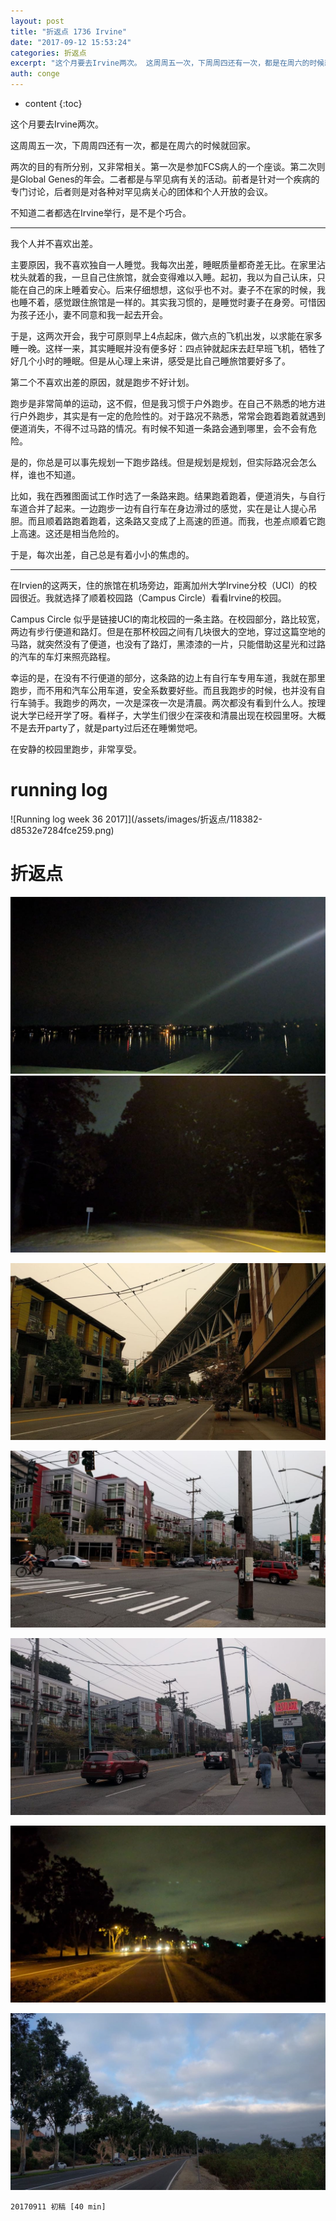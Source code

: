 ```yaml
---
layout: post
title: "折返点 1736 Irvine"
date: "2017-09-12 15:53:24"
categories: 折返点
excerpt: "这个月要去Irvine两次。 这周周五一次，下周周四还有一次，都是在周六的时候就回家。 两次的目的有所分别，又非常相关。第一次是参加FCS病人的..."
auth: conge
---
```

* content
{:toc}

这个月要去Irvine两次。

这周周五一次，下周周四还有一次，都是在周六的时候就回家。

两次的目的有所分别，又非常相关。第一次是参加FCS病人的一个座谈。第二次则是Global Genes的年会。二者都是与罕见病有关的活动。前者是针对一个疾病的专门讨论，后者则是对各种对罕见病关心的团体和个人开放的会议。

不知道二者都选在Irvine举行，是不是个巧合。

-----

我个人并不喜欢出差。

主要原因，我不喜欢独自一人睡觉。我每次出差，睡眠质量都奇差无比。在家里沾枕头就着的我，一旦自己住旅馆，就会变得难以入睡。起初，我以为自己认床，只能在自己的床上睡着安心。后来仔细想想，这似乎也不对。妻子不在家的时候，我也睡不着，感觉跟住旅馆是一样的。其实我习惯的，是睡觉时妻子在身旁。可惜因为孩子还小，妻不同意和我一起去开会。

于是，这两次开会，我宁可原则早上4点起床，做六点的飞机出发，以求能在家多睡一晚。这样一来，其实睡眠并没有便多好：四点钟就起床去赶早班飞机，牺牲了好几个小时的睡眠。但是从心理上来讲，感受是比自己睡旅馆要好多了。

第二个不喜欢出差的原因，就是跑步不好计划。

跑步是非常简单的运动，这不假，但是我习惯于户外跑步。在自己不熟悉的地方进行户外跑步，其实是有一定的危险性的。对于路况不熟悉，常常会跑着跑着就遇到便道消失，不得不过马路的情况。有时候不知道一条路会通到哪里，会不会有危险。

是的，你总是可以事先规划一下跑步路线。但是规划是规划，但实际路况会怎么样，谁也不知道。

比如，我在西雅图面试工作时选了一条路来跑。结果跑着跑着，便道消失，与自行车道合并了起来。一边跑步一边有自行车在身边滑过的感觉，实在是让人提心吊胆。而且顺着路跑着跑着，这条路又变成了上高速的匝道。而我，也差点顺着它跑上高速。这还是相当危险的。

于是，每次出差，自己总是有着小小的焦虑的。

-----

在Irvien的这两天，住的旅馆在机场旁边，距离加州大学Irvine分校（UCI）的校园很近。我就选择了顺着校园路（Campus Circle）看看Irvine的校园。

Campus Circle 似乎是链接UCI的南北校园的一条主路。在校园部分，路比较宽，两边有步行便道和路灯。但是在那杯校园之间有几块很大的空地，穿过这篇空地的马路，就突然没有了便道，也没有了路灯，黑漆漆的一片，只能借助这星光和过路的汽车的车灯来照亮路程。

幸运的是，在没有不行便道的部分，这条路的边上有自行车专用车道，我就在那里跑步，而不用和汽车公用车道，安全系数要好些。而且我跑步的时候，也并没有自行车骑手。我跑步的两次，一次是深夜一次是清晨。两次都没有看到什么人。按理说大学已经开学了呀。看样子，大学生们很少在深夜和清晨出现在校园里呀。大概不是去开party了，就是party过后还在睡懒觉吧。

在安静的校园里跑步，非常享受。

# running log

![Running log week 36 2017]](/assets/images/折返点/118382-d8532e7284fce259.png)


# 折返点


![20170903.jpg](/assets/images/折返点/118382-7aac3f6dabc0a270.jpg)
![20170904.jpg](/assets/images/折返点/118382-f10ee9c94c88d2b5.jpg)

![20170905.jpg](/assets/images/折返点/118382-566d6d280f8ff6a1.jpg)

![20170906.jpg](/assets/images/折返点/118382-7f0f3ca86152f794.jpg)

![20170907.jpg](/assets/images/折返点/118382-797d306c7247e1d4.jpg)

![20170908.jpg](/assets/images/折返点/118382-92e382133a0a52a7.jpg)

![20170909.jpg](/assets/images/折返点/118382-63553c1b31b27adb.jpg)

```
20170911 初稿 [40 min]
```
